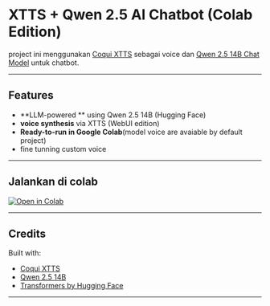 # XTTS + Qwen 2.5 AI Chatbot (Colab Edition)

project ini menggunakan [Coqui XTTS](https://github.com/coqui-ai/TTS) sebagai voice dan [Qwen 2.5 14B Chat Model](https://huggingface.co/Qwen) untuk chatbot.

---

## Features

- **LLM-powered ** using Qwen 2.5 14B (Hugging Face)
- **voice synthesis** via XTTS (WebUI edition)
- **Ready-to-run in Google Colab**(model voice are avaiable by default project)
- fine tunning custom voice
---

## Jalankan di colab

[![Open in Colab](https://colab.research.google.com/assets/colab-badge.svg)](https://colab.research.google.com/github/CloneTerial/ChatVoice/blob/main/ChatVoice.ipynb)

---

## Credits

Built with:
- [Coqui XTTS](https://github.com/coqui-ai/TTS)
- [Qwen 2.5 14B](https://huggingface.co/Qwen)
- [Transformers by Hugging Face](https://huggingface.co/transformers)

---
